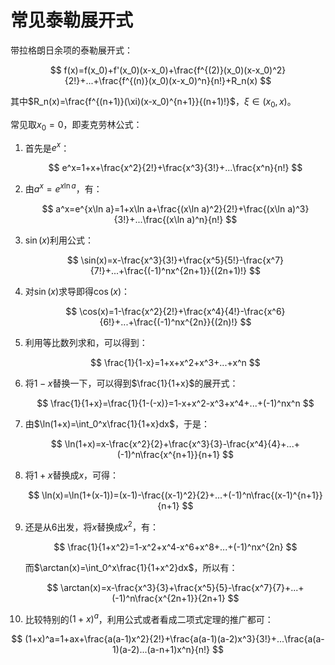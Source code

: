 # 常见泰勒展开式

带拉格朗日余项的泰勒展开式：

$$
f(x)=f(x_0)+f'(x_0)(x-x_0)+\frac{f^{(2)}(x_0)(x-x_0)^2}{2!}+...+\frac{f^{(n)}(x_0)(x-x_0)^n}{n!}+R_n(x)
$$

其中$R_n(x)=\frac{f^{(n+1)}(\xi)(x-x_0)^{n+1}}{(n+1)!}$，$\xi\in(x_0, x)$。

常见取$x_0=0$，即麦克劳林公式：

1.  首先是$e^x$：

    $$
    e^x=1+x+\frac{x^2}{2!}+\frac{x^3}{3!}+...\frac{x^n}{n!}
    $$

2.  由$a^x=e^{x\ln a}$，有：

    $$
    a^x=e^{x\ln a}=1+x\ln a+\frac{(x\ln a)^2}{2!}+\frac{(x\ln a)^3}{3!}+...\frac{(x\ln a)^n}{n!}
    $$

3.  $\sin(x)$利用公式：

    $$
    \sin(x)=x-\frac{x^3}{3!}+\frac{x^5}{5!}-\frac{x^7}{7!}+...+\frac{(-1)^nx^{2n+1}}{(2n+1)!}
    $$

4.  对$\sin(x)$求导即得$\cos(x)$：

    $$
    \cos(x)=1-\frac{x^2}{2!}+\frac{x^4}{4!}-\frac{x^6}{6!}+...+\frac{(-1)^nx^{2n}}{(2n)!}
    $$

5.  利用等比数列求和，可以得到：

    $$
    \frac{1}{1-x}=1+x+x^2+x^3+...+x^n 
    $$

6.  将$1-x$替换一下，可以得到$\frac{1}{1+x}$的展开式：

    $$
    \frac{1}{1+x}=\frac{1}{1-(-x)}=1-x+x^2-x^3+x^4+...+(-1)^nx^n 
    $$

7.  由$\ln(1+x)=\int_0^x\frac{1}{1+x}dx$，于是：

    $$
    \ln(1+x)=x-\frac{x^2}{2}+\frac{x^3}{3}-\frac{x^4}{4}+...+(-1)^n\frac{x^{n+1}}{n+1}
    $$

8.  将$1+x$替换成$x$，可得：

    $$
    \ln(x)=\ln(1+(x-1))=(x-1)-\frac{(x-1)^2}{2}+...+(-1)^n\frac{(x-1)^{n+1}}{n+1}
    $$

9.  还是从6出发，将$x$替换成$x^2$，有：

    $$
    \frac{1}{1+x^2}=1-x^2+x^4-x^6+x^8+...+(-1)^nx^{2n}
    $$

    而$\arctan(x)=\int_0^x\frac{1}{1+x^2}dx$，所以有：

    $$
    \arctan(x)=x-\frac{x^3}{3}+\frac{x^5}{5}-\frac{x^7}{7}+...+(-1)^n\frac{x^{2n+1}}{2n+1}
    $$

10. 比较特别的$(1+x)^a$，利用公式或者看成二项式定理的推广都可：

$$
(1+x)^a=1+ax+\frac{a(a-1)x^2}{2!}+\frac{a(a-1)(a-2)x^3}{3!}+...\frac{a(a-1)(a-2)...(a-n+1)x^n}{n!}
$$

